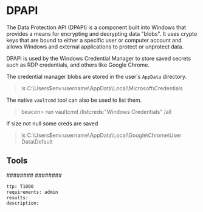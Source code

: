 # DPAPI

The Data Protection API (DPAPI) is a component built into Windows that provides a means for encrypting and decrypting data "blobs". It uses crypto keys that are bound to either a specific user or computer account and allows Windows and external applications to protect or unprotect data.

DPAPI is used by the Windows Credential Manager to store saved secrets such as RDP credentials, and others like Google Chrome.

The credential manager blobs are stored in the user's `AppData` directory.
>ls C:\Users\$env:username\AppData\Local\Microsoft\Credentials

The native `vaultcmd` tool can also be used to list them.
>beacon> run vaultcmd /listcreds:"Windows Credentials" /all

If size not null some creds are saved
>ls C:\Users\$env:username\AppData\Local\Google\Chrome\User Data\Default

## Tools
########
########


```meta
ttp: T1000
requirements: admin
results: 
description: 
```